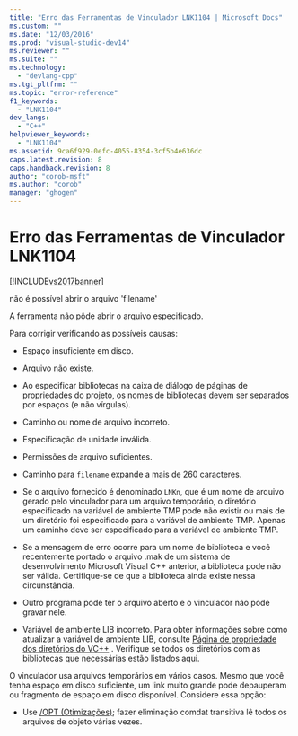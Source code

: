 ```yaml
---
title: "Erro das Ferramentas de Vinculador LNK1104 | Microsoft Docs"
ms.custom: ""
ms.date: "12/03/2016"
ms.prod: "visual-studio-dev14"
ms.reviewer: ""
ms.suite: ""
ms.technology: 
  - "devlang-cpp"
ms.tgt_pltfrm: ""
ms.topic: "error-reference"
f1_keywords: 
  - "LNK1104"
dev_langs: 
  - "C++"
helpviewer_keywords: 
  - "LNK1104"
ms.assetid: 9ca6f929-0efc-4055-8354-3cf5b4e636dc
caps.latest.revision: 8
caps.handback.revision: 8
author: "corob-msft"
ms.author: "corob"
manager: "ghogen"
---
```

# Erro das Ferramentas de Vinculador LNK1104
[!INCLUDE[vs2017banner](../../assembler/inline/includes/vs2017banner.md)]

não é possível abrir o arquivo 'filename'  
  
 A ferramenta não pôde abrir o arquivo especificado.  
  
 Para corrigir verificando as possíveis causas:  
  
-   Espaço insuficiente em disco.  
  
-   Arquivo não existe.  
  
-   Ao especificar bibliotecas na caixa de diálogo de páginas de propriedades do projeto, os nomes de bibliotecas devem ser separados por espaços \(e não vírgulas\).  
  
-   Caminho ou nome de arquivo incorreto.  
  
-   Especificação de unidade inválida.  
  
-   Permissões de arquivo suficientes.  
  
-   Caminho para `filename` expande a mais de 260 caracteres.  
  
-   Se o arquivo fornecido é denominado `LNKn`, que é um nome de arquivo gerado pelo vinculador para um arquivo temporário, o diretório especificado na variável de ambiente TMP pode não existir ou mais de um diretório foi especificado para a variável de ambiente TMP. Apenas um caminho deve ser especificado para a variável de ambiente TMP.  
  
-   Se a mensagem de erro ocorre para um nome de biblioteca e você recentemente portado o arquivo .mak de um sistema de desenvolvimento Microsoft Visual C\+\+ anterior, a biblioteca pode não ser válida. Certifique\-se de que a biblioteca ainda existe nessa circunstância.  
  
-   Outro programa pode ter o arquivo aberto e o vinculador não pode gravar nele.  
  
-   Variável de ambiente LIB incorreto. Para obter informações sobre como atualizar a variável de ambiente LIB, consulte [Página de propriedade dos diretórios do VC\+\+](../../ide/vcpp-directories-property-page.md) . Verifique se todos os diretórios com as bibliotecas que necessárias estão listados aqui.  
  
 O vinculador usa arquivos temporários em vários casos. Mesmo que você tenha espaço em disco suficiente, um link muito grande pode depauperam ou fragmento de espaço em disco disponível. Considere essa opção:  
  
-   Use [\/OPT \(Otimizações\)](../../build/reference/opt-optimizations.md); fazer eliminação comdat transitiva lê todos os arquivos de objeto várias vezes.